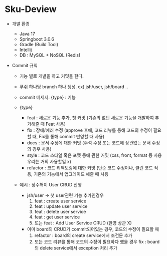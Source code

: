 # Sku-Deview

- 개발 환경
    - Java 17
    - Springboot 3.0.6
    - Gradle (Build Tool)
    - Intellij
    - DB : MySQL + NoSQL (Redis)


- Commit 규칙
    - 기능 별로 개발을 하고 커밋을 한다.
    - 푸쉬 하나당 branch 하나 생성. ex) jsh/user, jsh/board .. 
    - commit 메세지: {type} : 기능
    - {type}
        - feat : 새로운 기능 추가, 첫 커밋 (기존의 없던 새로운 기능을 개발하여 추가해줄 때 Feat 사용)
        - fix : 장애/에러 수정 (approve 후에, 코드 리뷰를 통해 코드의 수정이 필요할 때, Fix를 통해 commit 반영할 때 사용)
        - docs : 문서 수정에 대한 커밋 (주석 수정 또는 코드에 상관없는 문서 수정의 경우 사용)
        - style : 코드 스타일 혹은 포맷 등에 관한 커밋 (css, front, format 등 사용 우리는 거의 사용할일 x)
        - refactor : 코드 리팩토링에 대한 커밋 (단순 코드 수정이나, 클린 코드 적용, 기존의 기능에서 업그레이드 해줄 때 사용

    - 예시 : 장수혁이 User CRUD 진행
        - jsh/user -> 첫 user관련 기능 추가인경우
            1. feat : create user service
            2. feat : update user service
            3. feat : delete user service
            4. feat : get user service
            5. 또는 feat : Add User Service CRUD (한영 상관 X)
        - 이미 board의 CRUD가 commit되어있는 경우, 코드의 수정이 필요할 때
            1. refactor : board의 create service에서 조건문 추가
            2. 또는 코드 리뷰를 통해 코드의 수정이 필요하다 했을 경우
               fix : board의 delete service에서 exception 처리 추가


